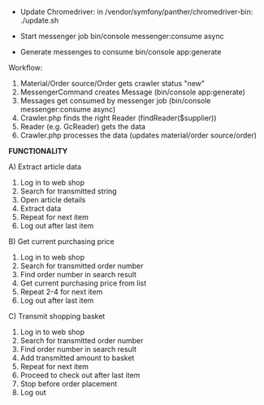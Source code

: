 * Update Chromedriver:
in /vendor/symfony/panther/chromedriver-bin:
./update.sh

* Start messenger job
bin/console messenger:consume async

* Generate messenges to consume
bin/console app:generate


Workflow:
1) Material/Order source/Order gets crawler status "new"
2) MessengerCommand creates Message (bin/console app:generate)
3) Messages get consumed by messenger job (bin/console messenger:consume async)
4) Crawler.php finds the right Reader (findReader($supplier))
5) Reader (e.g. GcReader) gets the data
6) Crawler.php processes the data (updates material/order source/order)


**FUNCTIONALITY**

A) Extract article data
1. Log in to web shop
2. Search for transmitted string
3. Open article details
4. Extract data
5. Repeat for next item
6. Log out after last item

B) Get current purchasing price
1. Log in to web shop
2. Search for transmitted order number
3. Find order number in search result
4. Get current purchasing price from list
5. Repeat 2-4 for next item
6. Log out after last item

C) Transmit shopping basket
1. Log in to web shop
2. Search for transmitted order number
3. Find order number in search result
4. Add transmitted amount to basket
5. Repeat for next item
6. Proceed to check out after last item
7. Stop before order placement
8. Log out
